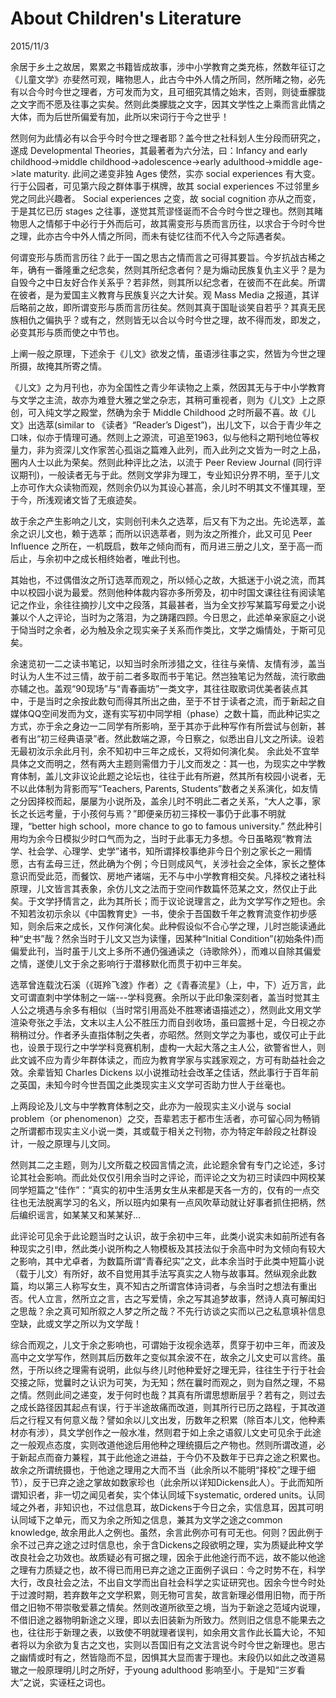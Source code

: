 # About Children's Literature
2015/11/3

余居于乡土之故居，累累之书籍皆成故事，涉中小学教育之类充栋，然数年征订之《儿童文学》亦斐然可观，睹物思人，此古今中外人情之所同，然所睹之物，必先有以合今时今世之理者，方可发而为文，且可细究其情之始末，否则，则徒垂朦胧之文字而不愿及往事之实矣。然则此类朦胧之文字，因其文学性之上乘而言此情之大体，而为后世所偏爱有加，此所以宋词行于今之世乎！

然则何为此情必有以合乎今时今世之理者耶？盖今世之社科划人生分段而研究之，遂成 Developmental Theories，其最著者为六分法，曰：Infancy and early childhood->middle childhood->adolescence->early adulthood->middle age->late maturity. 此间之递变非独 Ages 使然，实亦 social experiences 有大变。行于公园者，可见第六段之群体事于棋牌，故其 social experiences 不过邻里乡党之同此兴趣者。 Social experiences 之变，故 social cognition 亦从之而变，于是其忆已历 stages 之往事，遂觉其荒谬怪诞而不合今时今世之理也。然则其睹物思人之情郁于中必行于外而后可，故其需变形与质而言历往，以求合于今时今世之理，此亦古今中外人情之所同，而未有徒忆往而不代入今之际遇者矣。

何谓变形与质而言历往？此于一国之思古之情而言之可得其要旨。今岁抗战古稀之年，确有一番隆重之纪念矣，然则其所纪念者何？是为煽动民族复仇主义乎？是为自毁今之中日友好合作关系乎？若非然，则其所以纪念者，在彼而不在此矣。所谓在彼者，是为爱国主义教育与民族复兴之大计矣。观 Mass Media 之报道，其详后略前之故，即所谓变形与质而言历往矣。然则其真于国耻谈笑自若乎？其真无民族相仇之偏执乎？或有之，然则皆无以合以今时今世之理，故不得而发，即发之，必变其形与质而使之中节也。

上阐一般之原理，下述余于《儿文》欲发之情，虽语涉往事之实，然皆为今世之理所摄，故掩其所寄之情。

《儿文》之为月刊也，亦为全国性之青少年读物之上乘，然因其无与于中小学教育与文学之主流，故亦为难登大雅之堂之杂志，其稍可重视者，则为《儿文》上之原创，可入纯文学之殿堂，然确为余于 Middle Childhood 之时所最不喜。故《儿文》出选萃(similar to 《读者》“Reader’s Digest”)，出儿文下，以合于青少年之口味，似亦于情理可通。然则上之源流，可追至1963，似与他科之期刊地位等权量力，非为资深儿文作家苦心孤诣之篇难入此列，而入此列之文皆为一时之上品，圈内人士以此为荣矣。然则此种评比之法，以流于 Peer Review Journal (同行评议期刊)，一般读者无与于此。然则文学非为理工，专业知识分界不明，至于儿文上亦可作大众读物而观，然则余仍以为其设心甚高，余儿时不明其文不懂其理，至于今，所浅观诸文皆了无痕迹矣。

故于余之产生影响之儿文，实则创刊未久之选萃，后又有下为之出。先论选萃，盖余之识儿文也，赖于选萃；而所以识选萃者，则为汝之所推介，此又可见 Peer Influence 之所在，一机既启，数年之倾向而有，而月进三册之儿文，至于高一而后止，与余初中之成长相终始者，唯此刊也。

其始也，不过偶借汝之所订选萃而观之，所以倾心之故，大抵迷于小说之流，而其中以校园小说为最爱。然则他种体裁内容亦多所旁及，初中时国文课往往有阅读笔记之作业，余往往摘抄儿文中之段落，其最甚者，当为全文抄写某篇写母爱之小说兼以个人之评论，当时为之落泪，为之踌躇四顾。今日思之，此述单亲家庭之小说于恸当时之余者，必为触及余之现实亲子关系而作类比，文学之煽情处，于斯可见矣。

余速览初一二之读书笔记，以知当时余所涉猎之文，往往与亲情、友情有涉，盖当时认为人生不过三情，故于前二者多取而书于笔记。然岂独笔记为然哉，流行歌曲亦辅之也。盖观“90现场”与“青春画坊”一类文字，其往往取歌词优美者装点其中，于是当时之余按此数句而得其所出之曲，至于不甘于读者之流，而于新起之自媒体QQ空间发而为文，遂有实写初中同学相（phase）之数十篇，而此种记实之方式，亦于余之身边一二同学有所影响，至于其亦于此种写作有所尝试与创新，甚者有出“初三经典语录”者。然此数端之源，今日察之，似悉出自儿文之所读。设若无最初汝示余此月刊，余不知初中三年之成长，又将如何演化矣。
余此处不宜举具体之文而明之，然有两大主题则需借力于儿文而发之：其一也，为现实之中学教育体制，盖儿文非议论此题之论坛也，往往于此有所避，然其所有校园小说者，无不以此体制为背影而写“Teachers, Parents, Students”数者之关系演化，如友情之分因择校而起，屡屡为小说所及，盖余儿时不明此二者之关系，“大人之事，家长之长远考量，于小孩何与焉？”即便亲历初三择校一事仍于此事不明就理，“better high school，more chance to go to famous university.” 然此种引用均为余今日模拟少时口气而为之，当时于此事无力多想。今日虽略观“教育法学、社会学、心理学、史学”诸书，知所谓择校事绝非今日个别之家长之一厢情愿，古有孟母三迁，然此确为个例；今日则成风气，关涉社会之全体，家长之整体意识而受此范，而餐饮、房地产诸端，无不与中小学教育相交矣。凡择校之诸社科原理，儿文皆言其表象，余仿儿文之法而于空间作数篇怀范某之文，然仅止于此矣。于文学抒情言之，此为其所长；而于议论说理言之，此为文学写作之短也。余不知若汝初示余以《中国教育史》一书，使余于吾国数千年之教育流变作初步感知，则余后来之成长，又作何演化矣。此种假设似不合心学之理，儿时岂能读通此种“史书”哉？然余当时于儿文又岂为读懂，因某种“Initial Condition”(初始条件)而偏爱此刊，当时虽于儿文上多所不通仍强通读之（诗歌除外），而难以自除其偏爱之情，遂使儿文于余之影响行于潜移默化而贯于初中三年矣。

选萃曾连载沈石溪（《斑羚飞渡》作者）之《青春流星》（上，中，下）近万言，此文可谓直刺中学体制之一端---学科竞赛。余所以于此印象深刻者，盖当时觉其主人公之境遇与余多有相似（当时常引用高处不胜寒诸语描述之），然则此文用文学渲染夸张之手法，文末以主人公不胜压力而自刭收场，虽曰震撼十足，今日视之亦稍稍过分。作者矛头直指体制之失者，亦昭然。然则文学之为事也，或仅可止于此也，设景于现行之中学学科竞赛机制，虚构一大起大落之主人公，欲警省世人，则此文诚不应为青少年群体读之，而应为教育学家与实践家观之，方可有助益社会之效。余辈皆知 Charles Dickens 以小说推动社会改革之佳话，然此事行于百年前之英国，未知今时今世吾国之此类现实主义文学可否助力世人于丝毫也。

上两段论及儿文与中学教育体制之交，此亦为一般现实主义小说与 social problem（or phenomenon）之交，吾辈若志于都市生活者，亦可留心同为畅销之所谓都市现实主义小说一类，其或载于相关之刊物，亦为特定年龄段之社群设计，一般之原理与儿文同。

然则其二之主题，则为儿文所载之校园言情之流，此论题余曾有专门之论述，多讨论其社会影响。而此处仅仅引用余当时之评论，而评论之文为初三时读四中网校某同学短篇之“佳作”：“真实的初中生活男女生从来都是天各一方的，仅有的一点交往也无法脱离学习的名义，所以班内如果有一点风吹草动就让好事者抓住把柄，然后编织谣言，如某某又和某某好…

此评论可见余于此论题当时之认识，故于余初中三年，此类小说实未如前所述有各种现实之引申，然此类小说所构之人物模板及其技法似于余高中时为文倾向有较大之影响，其中尤卓者，为数篇所谓“青春纪实”之文，此本余当时于此类中短篇小说（载于儿文）有所好，故不自觉用其手法写真实之人物与故事耳。然纵观余此数篇，均以第三人称写女生，真不知古之所谓宫体诗词者，与余当时之想法有重出否。代人立言，然所立之言，古之写爱情，余之写其追梦故事，然诗人真可解闺妇之思哉？余之真可知所叙之人梦之所之哉？不先行访谈之实而以己之私意填补信息空缺，此或文学之所以为文学哉！

综合而观之，儿文于余之影响也，可谓始于汝视余选萃，贯穿于初中三年，而波及高中之文学写作，然则其后历数年之变似其余波不在，故余之儿文史可以言终。虽然，于所以终之理需有说明，此似与终儿时他种爱好之理无异，往往生于行于社会交接之际，觉曩时之认识为可笑，为无知；然在曩时而观之，则为自然之理，不易之情。然则此间之递变，发于何时也哉？其真有所谓思想断层乎？若有之，则过去之成长路径因其起点有误，行于半途故痛而改道，则其所行已历之路程，于其改道后之行程又有何意义哉？譬如余以儿文出发，历数年之积累（除百本儿文，他种素材亦有涉），具文学创作之一般水准，然则君于如上余之语叙儿文史可见余于此途之一般观点态度，实则改道他途后用他种之理统摄后之产物也。然则所谓改道，必于新起点而奋力兼程，其于此他途之进益，于今仍不及数年于已弃之途之积累也。故余之所谓统摄也，于他途之理用之大而不当（此余所以不能明“择校”之理于细节），反于已弃之途之掌故如数家珍也（此余所以详知Dickens此人）。于此而知所谓知识者，非一切之闻见者矣，实个体认同域下systematic, ordered units。认同域之外者，非知识也，不过信息耳，故Dickens于今日之余，实信息耳，因其可明认同域下之单元，而又为余之所知之信息，兼其为文学之途之common knowledge, 故余用此人之例也。虽然，余言此例亦可有可无也。何则？因此例于余不过己弃之途之过时信息也，余于含Dickens之段欲明之理，实为质疑此种文学改良社会之功效也。故质疑必有可据之理，因余于此他途行而不远，故不能以他途之理有力质疑之也，故不得已而用已弃之途之正面例子讽曰：今之时势不在，科学大行，改良社会之法，不出自文学而出自社会科学之实证研究也。因余今世今时处于过渡时期，若弃数年之文学积累，则无物可言矣，故言新理必借用旧物，而于所借之旧物不带崇敬爱慕之情矣。然则改道所欲至之境，当为于新途之范域内说理，不借旧途之器物明新途之义理，即以去旧装新为所致力。然则旧之信息不能果去之也，往往形于新理之表，以致使不明就理者误判，如余用文言作此长篇大论，不知者将以为余欲为复古之文也，实则以吾国旧有之文法言说今时今世之新理也。思古之幽情或时有之，然皆隐而不显，因惧其大显而害于理也。末段仍以如此之改道易辙之一般原理明儿时之所好，于young adulthood 影响至小。于是知“三岁看大”之说，实诬枉之词也。
  
